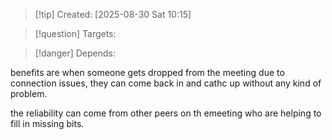 
>[!tip] Created: [2025-08-30 Sat 10:15]

>[!question] Targets: 

>[!danger] Depends: 

benefits are when someone gets dropped from the meeting due to connection issues, they can come back in and cathc up without any kind of problem.

the reliability can come from other peers on th emeeting who are helping to fill in missing bits.